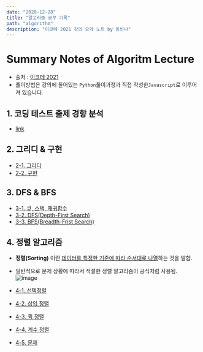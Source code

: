 ```yaml
---
date: "2020-12-28"
title: "알고리즘 공부 기록"
path: "algorithm"
description: "이코테 2021 강의 요약 노트 by 동빈나"
---
```


# Summary Notes of Algoritm Lecture

- 출처 : [이코테 2021](https://www.youtube.com/watch?v=m-9pAwq1o3w&list=PLRx0vPvlEmdAghTr5mXQxGpHjWqSz0dgC&index=1&ab_channel=%EB%8F%99%EB%B9%88%EB%82%98)
- 풀이방법은 강의에 들어있는 `Python`풀이과정과 직접 작성한`Javascript`로 이루어져 있습니다.

## 1. 코딩 테스트 출제 경향 분석
- [link](/lecture1)

## 2. 그리디 & 구현
- [2-1. 그리디](/lecture2-1)
- [2-2. 구현](/lecture2-2)

## 3. DFS & BFS
- [3-1. 큐, 스택, 재귀함수](/lecture3-1)
- [3-2. DFS(Depth-First Search)](/lecture3-2)
- [3-3. BFS(Breadth-Frist Search)](/lecture3-3)

## 4. 정렬 알고리즘 
- __정렬(Sorting)__ 이란 <u>데이터를 특정한 기준에 따라 순서대로 나열</u>하는 것을 말함.
- 일반적으로 문제 상황에 따라서 적절한 정렬 알고리즘이 공식처럼 사용됨.
![image](https://user-images.githubusercontent.com/71132893/103398643-fb5ceb80-4b80-11eb-89cb-b658958212e2.png)

- [4-1. 선택정렬](/lecture4-1)
- [4-2. 삽입 정렬](/lecture4-2)
- [4-3. 퀵 정렬](/lecture4-3)
- [4-4. 계수 정렬](/lecture4-4)
- [4-5. 문제 ](/lecture4-5)

<!-- ## 5. 이진 탐색

## 6. 다이나믹 프로그래밍

## 7. 최단 경로 알고리즘

## 8. 기타 그래프 이론

## 9. 코딩 테스트에서 자주 출제되는 기타 알고리즘

## 10. 개발형 코딩 테스트

## 자료구조: 우선순위 큐(Priority Queue)와 힙(Heap) 10분 핵심 요약

## 코딩 테스트를 위한 트리(Tree) 자료구조 10분 핵심 요약

## 코딩 테스트를 위한 벨만 포드 알고리즘 7분 핵심 요약

## 자료구조: 바이너리 인덱스 트리(Binary Indexed Tree, BIT, 펜윅 트리) 10분 정복

## 최소 공통 조상(Lowest Common Ancestor, LCA) 알고리즘 10분 정복 -->
